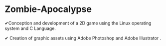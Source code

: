 # Zombie-Apocalypse
✔Conception and development of a 2D game using the Linux operating system and C Language. 

✔ Creation of graphic assets using Adobe Photoshop and Adobe Illustrator . 
